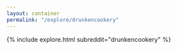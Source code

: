 ```yaml
---
layout: container
permalink: "/explore/drunkencookery"
---
```


<link rel="stylesheet" type="text/css" href="/static/css/explore.css">
{% include explore.html subreddit="drunkencookery" %}
